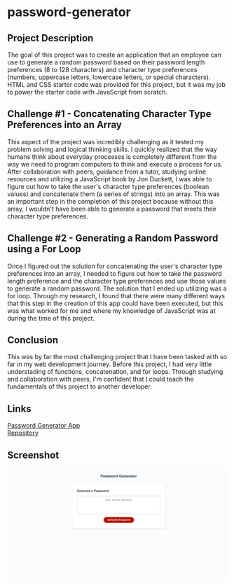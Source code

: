 # password-generator

## Project Description

The goal of this project was to create an application that an employee can use to generate a random password based on their password length preferences (8 to 128 characters) and character type preferences (numbers, uppercase letters, lowercase letters, or special characters). HTML and CSS starter code was provided for this project, but it was my job to power the starter code with JavaScript from scratch.

## Challenge #1 - Concatenating Character Type Preferences into an Array

This aspect of the project was incredibly challenging as it tested my problem solving and logical thinking skills. I quickly realized that the way humans think about everyday processes is completely different from the way we need to program computers to think and execute a process for us. After collaboration with peers, guidance from a tutor, studying online resources and utilizing a JavaScript book by Jon Duckett, I was able to figure out how to take the user's character type preferences (boolean values) and concatenate them (a series of strings) into an array. This was an important step in the completion of this project because without this array, I wouldn't have been able to generate a password that meets their character type preferences.

## Challenge #2 - Generating a Random Password using a For Loop

Once I figured out the solution for concatenating the user's character type preferences into an array, I needed to figure out how to take the password length preference and the character type preferences and use those values to generate a random password. The solution that I ended up utilizing was a for loop. Through my research, I found that there were many different ways that this step in the creation of this app could have been executed, but this was what worked for me and where my knowledge of JavaScript was at during the time of this project.

## Conclusion

This was by far the most challenging project that I have been tasked with so far in my web development journey. Before this project, I had very little understading of functions, concatenation, and for loops. Through studying and collaboration with peers, I'm confident that I could teach the fundamentals of this project to another developer.

## Links

[Password Generator App](https://mychalgm.github.io/password-generator/)<br>
[Repository](https://github.com/mychalgm/password-generator)

## Screenshot

![alttext](screenshot.png "Screenshot")
